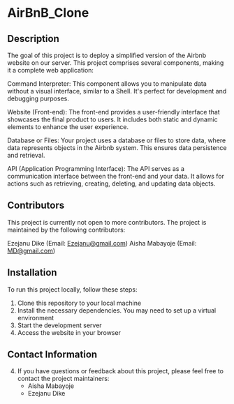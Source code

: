 # AirBnB_Clone


## Description
The goal of this project is to deploy a simplified version of the Airbnb website on our server. This project comprises several components, making it a complete web application:

Command Interpreter: This component allows you to manipulate data without a visual interface, similar to a Shell. It's perfect for development and debugging purposes.

Website (Front-end): The front-end provides a user-friendly interface that showcases the final product to users. It includes both static and dynamic elements to enhance the user experience.

Database or Files: Your project uses a database or files to store data, where data represents objects in the Airbnb system. This ensures data persistence and retrieval.

API (Application Programming Interface): The API serves as a communication interface between the front-end and your data. It allows for actions such as retrieving, creating, deleting, and updating data objects.

## Contributors
This project is currently not open to more contributors. The project is maintained by the following contributors:

Ezejanu Dike (Email: Ezejanu@gmail.com)
Aisha Mabayoje (Email: MD@gmail.com)

## Installation
To run this project locally, follow these steps:

1. Clone this repository to your local machine
2. Install the necessary dependencies. You may need to set up a virtual environment
3. Start the development server
4. Access the website in your browser

## Contact Information
4. If you have questions or feedback about this project, please feel free to contact the project maintainers:
	* Aisha Mabayoje
	* Ezejanu Dike
